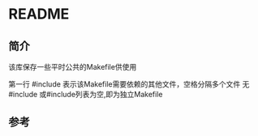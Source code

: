 # README

## 简介

该库保存一些平时公共的Makefile供使用

第一行 #include 表示该Makefile需要依赖的其他文件，空格分隔多个文件
无#include 或#include列表为空,即为独立Makefile

## 参考


